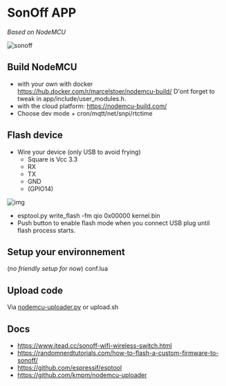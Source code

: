 # SonOff APP
*Based on NodeMCU*

![sonoff](https://cdn.itead.cc/media/catalog/product/cache/1/image/400x400/9df78eab33525d08d6e5fb8d27136e95/s/o/sonoff_01.jpg)

## Build NodeMCU
* with your own with docker https://hub.docker.com/r/marcelstoer/nodemcu-build/
D'ont forget to tweak in app/include/user_modules.h.
* with the cloud platform: https://nodemcu-build.com/
* Choose dev mode + cron/mqtt/net/snpi/rtctime


## Flash device
* Wire your device (only USB to avoid frying)
  * Square is Vcc 3.3
  * RX
  * TX
  * GND
  * (GPIO14)

![img](https://i0.wp.com/randomnerdtutorials.com/wp-content/uploads/2016/11/sonoff_gpio-r.jpg?w=750)

* esptool.py write_flash -fm qio 0x00000 kernel.bin
* Push button to enable flash mode when you connect USB plug until flash process starts.

## Setup your environnement
(*no friendly setup for now*)
conf.lua

## Upload code
Via [nodemcu-uploader.py](https://github.com/kmpm/nodemcu-uploader) or upload.sh

## Docs
* https://www.itead.cc/sonoff-wifi-wireless-switch.html
* https://randomnerdtutorials.com/how-to-flash-a-custom-firmware-to-sonoff/
* https://github.com/espressif/esptool
* https://github.com/kmpm/nodemcu-uploader
